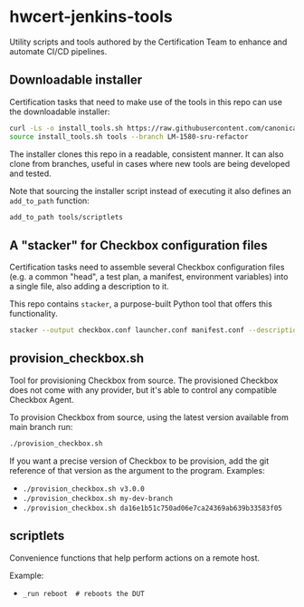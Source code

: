 # hwcert-jenkins-tools

Utility scripts and tools authored by the Certification Team to enhance and automate CI/CD pipelines.

## Downloadable installer

Certification tasks that need to make use of the tools in this repo can use the downloadable installer:

```bash
curl -Ls -o install_tools.sh https://raw.githubusercontent.com/canonical/hwcert-jenkins-tools/main/install_tools.sh
source install_tools.sh tools --branch LM-1580-sru-refactor
```

The installer clones this repo in a readable, consistent manner.
It can also clone from branches, useful in cases where new tools are being developed and tested.

Note that sourcing the installer script instead of executing it also defines an `add_to_path` function:

```bash
add_to_path tools/scriptlets
```

## A "stacker" for Checkbox configuration files

Certification tasks need to assemble several Checkbox configuration files (e.g. a common "head", a test plan, a manifest, environment variables) into a single file, also adding a description to it.

This repo contains `stacker`, a purpose-built Python tool that offers this functionality.

```bash
stacker --output checkbox.conf launcher.conf manifest.conf --description "A description"
```

## provision_checkbox.sh

Tool for provisioning Checkbox from source. The provisioned Checkbox does not
come with any provider, but it's able to control any compatible Checkbox Agent.

To provision Checkbox from source, using the latest version available from main
branch run:

```bash
./provision_checkbox.sh
```

If you want a precise version of Checkbox to be provision, add the git
reference of that version as the argument to the program.
Examples:

* `./provision_checkbox.sh v3.0.0`
* `./provision_checkbox.sh my-dev-branch`
* `./provision_checkbox.sh da16e1b51c750ad06e7ca24369ab639b33583f05`

## scriptlets

Convenience functions that help perform actions on a remote host.

Example:

* `_run reboot  # reboots the DUT`

